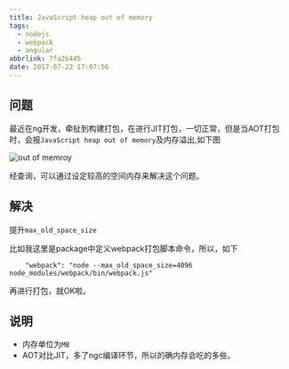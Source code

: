 ```yaml
---
title: JavaScript heap out of memory
tags:
  - nodejs
  - webpack
  - angular
abbrlink: 7fa2b445
date: 2017-07-22 17:07:56
---
```

## 问题
最近在ng开发，牵扯到构建打包，在进行JIT打包，一切正常，但是当AOT打包时，会报`JavaScript heap out of memory`及内存溢出,如下图

![out of memroy](http://or0g12e5e.bkt.clouddn.com/JavaScript%20heap%20out%20of%20memory.jpg)

经查询，可以通过设定较高的空间内存来解决这个问题。

## 解决
提升`max_old_space_size`

比如我这里是package中定义webpack打包脚本命令，所以，如下

```
    "webpack": "node --max_old_space_size=4096 node_modules/webpack/bin/webpack.js"
```
再进行打包，就OK啦。

## 说明
+ 内存单位为`MB`
+ AOT对比JIT，多了ngc编译环节，所以的确内存会吃的多些。